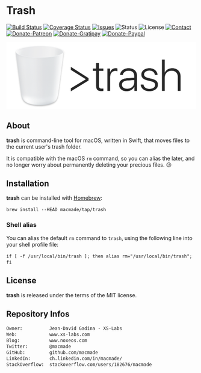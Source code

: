 Trash
=====

[![Build Status](https://img.shields.io/travis/macmade/trash.svg?branch=master&style=flat)](https://travis-ci.org/macmade/trash)
[![Coverage Status](https://img.shields.io/coveralls/macmade/trash.svg?branch=master&style=flat)](https://coveralls.io/r/macmade/trash?branch=master)
[![Issues](http://img.shields.io/github/issues/macmade/trash.svg?style=flat)](https://github.com/macmade/trash/issues)
![Status](https://img.shields.io/badge/status-active-brightgreen.svg?style=flat)
![License](https://img.shields.io/badge/license-mit-brightgreen.svg?style=flat)
[![Contact](https://img.shields.io/badge/contact-@macmade-blue.svg?style=flat)](https://twitter.com/macmade)  
[![Donate-Patreon](https://img.shields.io/badge/donate-patreon-yellow.svg?style=flat)](https://patreon.com/macmade)
[![Donate-Gratipay](https://img.shields.io/badge/donate-gratipay-yellow.svg?style=flat)](https://www.gratipay.com/macmade)
[![Donate-Paypal](https://img.shields.io/badge/donate-paypal-yellow.svg?style=flat)](https://paypal.me/xslabs)

![trash](Assets/trash.png "trash")

About
-----

**trash** is command-line tool for macOS, written in Swift, that moves files to the current user's trash folder.

It is compatible with the macOS `rm` command, so you can alias the later, and no longer worry about permanently deleting your precious files. 😉

Installation
------------

**trash** can be installed with [Homebrew](https://brew.sh):

    brew install --HEAD macmade/tap/trash

### Shell alias

You can alias the default `rm` command to `trash`, using the following line into your shell profile file:

    if [ -f /usr/local/bin/trash ]; then alias rm="/usr/local/bin/trash"; fi

License
-------

**trash** is released under the terms of the MIT license.

Repository Infos
----------------

    Owner:          Jean-David Gadina - XS-Labs
    Web:            www.xs-labs.com
    Blog:           www.noxeos.com
    Twitter:        @macmade
    GitHub:         github.com/macmade
    LinkedIn:       ch.linkedin.com/in/macmade/
    StackOverflow:  stackoverflow.com/users/182676/macmade
